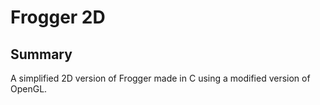 # Frogger 2D
## Summary
A simplified 2D version of Frogger made in C using a modified version of OpenGL.
